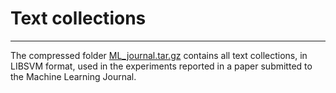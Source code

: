 # Text collections
------------------

The compressed folder [ML_journal.tar.gz](ML_journal.tar.gz) contains all text collections, in LIBSVM format, used in the experiments reported in a paper submitted to the Machine Learning Journal.

